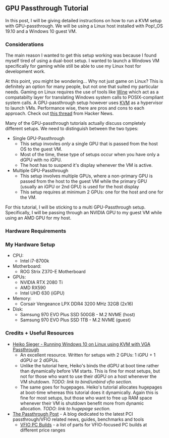 ## GPU Passthrough Tutorial

In this post, I will be giving detailed instructions on how to run a KVM setup with GPU-passthrough. We will be using a Linux host installed with Pop!\_OS 19.10 and a Windows 10 guest VM.

### Considerations

The main reason I wanted to get this setup working was because I found myself tired of using a dual-boot setup. I wanted to launch a Windows VM specifically for gaming while still be able to use my Linux host for development work. 

At this point, you might be wondering... Why not just game on Linux? This is definitely an option for many people, but not one that suited my particular needs. Gaming on Linux requires the use of tools like [Wine](https://en.wikipedia.org/wiki/Wine_(software)) which act as a compatabilty layer for translating Windows system calls to POSIX-compliant system calls. A GPU-passthrough setup however uses [KVM](https://en.wikipedia.org/wiki/Kernel-based_Virtual_Machine) as a hypervisor to launch VMs. Performance wise, there are pros and cons to each approach. Check out [this thread](https://news.ycombinator.com/item?id=18328323) from Hacker News.

Many of the GPU-passthrough tutorials actually discuss completely different setups. We need to distinguish between the two types:

- Single GPU-Passthrough
    - This setup invovles *only* a single GPU that is passed from the host OS to the guest VM.
    - Most of the time, these type of setups occur when you have only a dGPU with no iGPU.
    - The host has to suspend it's display whenever the VM is active.
- Multiple GPU-Passthrough
    - This setup involves multiple GPUs, where a non-primary GPU is passed from the host to the guest VM while the primary GPU (usually an iGPU or 2nd GPU) is used for the host display
    - This setup requires at minimum 2 GPUs: one for the host and one for the VM.

For this tutorial, I will be sticking to a multi GPU-Passthrough setup. Specifically, I will be passing through an NVIDIA GPU to my guest VM while using an AMD GPU for my host.

### Hardware Requirements

### My Hardware Setup
- CPU:
    - Intel i7-8700k
- Motherboard:
    - ROG Strix Z370-E Motherboard
- GPUs:
    - NVIDIA RTX 2080 Ti
    - AMD RX590
    - Intel UHD 630 (iGPU)
- Memory:
    - Corsair Vengeance LPX DDR4 3200 MHz 32GB (2x16)
- Disk:
    - Samsung 970 EVO Plus SSD 500GB - M.2 NVME (host)
    - Samsung 970 EVO Plus SSD 1TB - M.2 NVME (guest)

### Credits + Useful Resources

- [Heiko Sieger - Running Windows 10 on Linux using KVM with VGA Passthrough](https://heiko-sieger.info/running-windows-10-on-linux-using-kvm-with-vga-passthrough)
    - An excellent resource. Written for setups with 2 GPUs: 1 iGPU + 1 dGPU or 2 dGPUs. 
    - Unlike the tutorial here, Heiko's binds the dGPU at boot time rather than dynamically before VM starts. This is fine for most setups, but not for those who want to use their dGPU on a host whenever the VM shutdown. *TODO: link to bind/unbind vfio section.*
    - The same goes for hugepages. Heiko's tutorial allocates hugepages at boot-time whereas this tutorial does it dynamically. Again this is fine for most setups, but those who want to free up RAM space whenever their VM is shutdown benefit more from dynamic allocation. *TODO: link to hugepage section.*
- [The Passthrough Post](https://passthroughpo.st/) - A blog dedicated to the latest PCI passthrough/VFIO related news, guides, benchmarks and tools
    - [VFIO PC Builds](https://passthroughpo.st/vfio-increments/) - a list of parts for VFIO-focused PC builds at different price ranges
